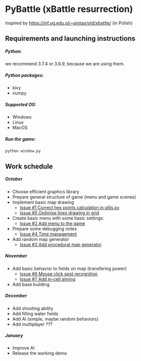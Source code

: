 # PyBattle (xBattle resurrection)

inspired by https://inf.ug.edu.pl/~piotao/old/xbattle/ (in Polish)

## Requirements and launching instructions

##### Python:
we recommend 3.7.4 or 3.6.9, because we are using them.

##### Python packages:
* kivy
* numpy

##### Supported OS:
* Windows
* Linux
* MacOS

##### Run the game:
```
python window.py
```

## Work schedule

##### October
* Choose efficient graphics library
* Prepare general structure of game (menu and game scenes)
* Implement basic map drawing
  - [Issue #1 Correct hex points calculation in utils.py](https://github.com/HEX-CLAN/PyBattle/issues/1)
  - [Issue #5 Optimise lines drawing in grid](https://github.com/HEX-CLAN/PyBattle/issues/5)
* Create basic menu with some basic settings: 
  - [Issue #2 Add menu to the game](https://github.com/HEX-CLAN/PyBattle/issues/2)
* Prepare some debugging notes
  - [Issue #4 Time management](https://github.com/HEX-CLAN/PyBattle/issues/4)
* Add random map generator
  - [Issue #3 Add procedural map generator](https://github.com/HEX-CLAN/PyBattle/issues/3)

##### November
* Add basic behavior to fields on map (transfering power)
  - [Issue #6 Mouse click spot recognition](https://github.com/HEX-CLAN/PyBattle/issues/6)
  - [Issue #7 Add in-cell aiming](https://github.com/HEX-CLAN/PyBattle/issues/7)
* Add base building

##### December
* Add shooting ability
* Add filling water fields
* Add AI (simple, maybe random behaviors)
* Add multiplayer ???

##### January
* Improve AI 
* Release the working demo

